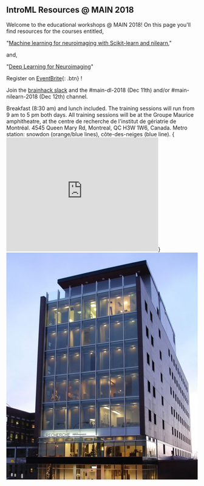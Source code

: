 ## IntroML Resources @ MAIN 2018

Welcome to the educational workshops @ MAIN 2018! On this page you'll find resources for the courses entitled,

"[Machine learning for neuroimaging with Scikit-learn and nilearn](./course-outline.md),"

and,

"[Deep Learning for Neuroimaging](./dl-course-outline.md)"

Register on [EventBrite](https://www.eventbrite.ca/e/deep-learning-in-neuroimaging-machine-learning-scikit-learn-nilearn-tickets-53388406160){: .btn} !

Join the [brainhack slack](https://brainhack-slack-invite.herokuapp.com/) and the #main-dl-2018 (Dec 11th) and/or #main-nilearn-2018 (Dec 12th) channel. 

Breakfast (8:30 am) and lunch included. The training sessions will run from 9 am to 5 pm both days. All training sessions will be at the Groupe Maurice amphitheatre, at the centre de recherche de l'institut de gériatrie de Montréal. 4545 Queen Mary Rd, Montreal, QC H3W 1W6, Canada. Metro station: snowdon (orange/blue lines), côte-des-neiges (blue line). 
{<iframe src="https://www.google.com/maps/embed?pb=!1m18!1m12!1m3!1d2796.9542274692726!2d-73.62492558431147!3d45.490866479101165!2m3!1f0!2f0!3f0!3m2!1i1024!2i768!4f13.1!3m3!1m2!1s0x4cc919fb9ffab36f%3A0x7ac2b0b31c3101d1!2sCriugm!5e0!3m2!1sen!2sca!4v1544457999112" width="400" height="300" frameborder="0" style="border:0" allowfullscreen></iframe>}
![CRIUGM](criugm.jpg)


